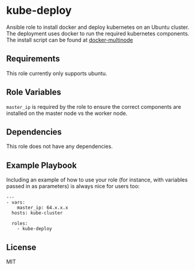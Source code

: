 kube-deploy
=========

Ansible role to install docker and deploy kubernetes on an Ubuntu cluster. The deployment uses docker to run the required kubernetes components. The install script can be found at [docker-multinode](https://github.com/kubernetes/kube-deploy/tree/master/docker-multinode)

Requirements
------------

This role currently only supports ubuntu.

Role Variables
--------------

`master_ip` is required by the role to ensure the correct components are installed on the master node vs the worker node.

Dependencies
------------
This role does not have any dependencies.

Example Playbook
----------------

Including an example of how to use your role (for instance, with variables passed in as parameters) is always nice for users too:

```
---
- vars:
    master_ip: 64.x.x.x
  hosts: kube-cluster

  roles:
    - kube-deploy
```


License
-------

MIT
